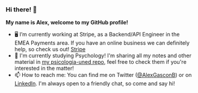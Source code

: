 ### Hi there! 👋
**My name is Alex, welcome to my GitHub profile!**

- 🖥 I’m currently working at Stripe, as a Backend/API Engineer in the EMEA Payments area. If you have an online business we can definitely help, so check us out! [Stripe](https://stripe.com) 
- 🧠 I'm currently studying Psychology! I'm sharing all my notes and other material in [my psicologia-uned repo](https://github.com/AlexGascon/psicologia-uned), feel free to check them if you're interested in the matter!
- 📫 How to reach me: You can find me on Twitter ([@AlexGasconB](https://twitter.com/AlexGasconB)) or on [LinkedIn](https://www.linkedin.com/in/alexgascon/). I'm always open to a friendly chat, so come and say hi!
<!--
**AlexGascon/AlexGascon** is a ✨ _special_ ✨ repository because its `README.md` (this file) appears on your GitHub profile.

Here are some ideas to get you started:

- 🖥 I’m currently working at AWS, as a Software Development Engineer in CloudWatch. If you are looking for a tool to monitor your service or infrastructure, check us out! [CloudWatch](https://aws.amazon.com/cloudwatch/)
- 🎓 I love learning new technologies and tools! I usually take notes about it, you can find them on [my book-notes repo](https://github.com/AlexGascon/book-notes)
- 👯 I’m looking to collaborate on ...
- 🤔 I’m looking for help with ...
- 💬 Ask me about ...
- 📫 How to reach me: You can find me on Twitter ([@AlexGasconB](https://twitter.com/AlexGasconB)) or on [LinkedIn](https://www.linkedin.com/in/alexgascon/).
- 😄 Pronouns: he/him
- ⚡ Fun fact: ...
-->

